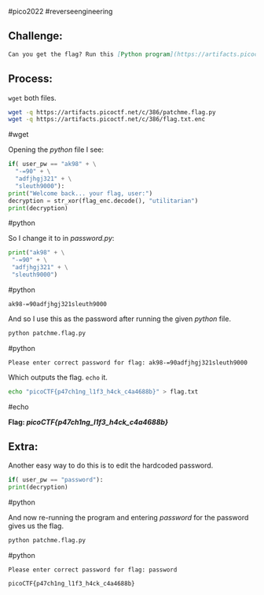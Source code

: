 #pico2022 #reverseengineering 

## Challenge:
```md
Can you get the flag? Run this [Python program](https://artifacts.picoctf.net/c/386/patchme.flag.py) in the same directory as this [encrypted flag](https://artifacts.picoctf.net/c/386/flag.txt.enc).
```

## Process:
```wget``` both files.
```bash
wget -q https://artifacts.picoctf.net/c/386/patchme.flag.py
wget -q https://artifacts.picoctf.net/c/386/flag.txt.enc
```
#wget 

Opening the *python* file I see:
```python
if( user_pw == "ak98" + \
  "-=90" + \
  "adfjhgj321" + \
  "sleuth9000"):
print("Welcome back... your flag, user:")
decryption = str_xor(flag_enc.decode(), "utilitarian")
print(decryption)
```
#python 

So I change it to in *password.py*:
```python
print("ak98" + \
 "-=90" + \
 "adfjhgj321" + \
 "sleuth9000")
```
#python

```
ak98-=90adfjhgj321sleuth9000
```

And so I use this as the password after running the given *python* file.
```bash
python patchme.flag.py
```
#python 

```
Please enter correct password for flag: ak98-=90adfjhgj321sleuth9000
```

Which outputs the flag. ```echo``` it.
```bash
echo "picoCTF{p47ch1ng_l1f3_h4ck_c4a4688b}" > flag.txt
```
#echo 

**Flag: *picoCTF{p47ch1ng_l1f3_h4ck_c4a4688b}***

## Extra:
Another easy way to do this is to edit the hardcoded password.
```python
if( user_pw == "password"):
print(decryption)
```
#python 

And now re-running the program and entering *password* for the password gives us the flag.
```bash
python patchme.flag.py
```
#python 

```
Please enter correct password for flag: password
```

```
picoCTF{p47ch1ng_l1f3_h4ck_c4a4688b}
```